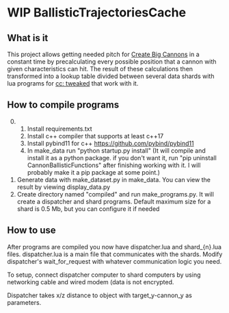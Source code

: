 # WIP BallisticTrajectoriesCache

## What is it
This project allows getting needed pitch for [Create Big Cannons](https://www.curseforge.com/minecraft/mc-mods/create-big-cannons) in a constant time by precalculating every possible position that a cannon with given characteristics can hit. The result of these calculations then transformed into a lookup table divided between several data shards with lua programs for [cc: tweaked](https://www.curseforge.com/minecraft/mc-mods/cc-tweaked) that work with it.

## How to compile programs
0. 1. Install requirements.txt
   2. Install c++ compiler that supports at least c++17
   3. Install pybind11 for c++ https://github.com/pybind/pybind11
   4. In make_data run "python startup.py install" (It will compile and install it as a python package. if you don't want it, run "pip uninstall CannonBallisticFunctions" after finishing working with it. I will probably make it a pip package at some point.)
1. Generate data with make_dataset.py in make_data. You can view the result by viewing display_data.py
2. Create directory named "compiled" and run make_programs.py. It will create a dispatcher and shard programs. Default maximum size for a shard is 0.5 Mb, but you can configure it if needed
## How to use
After programs are compiled you now have dispatcher.lua and shard_{n}.lua files. dispatcher.lua is a main file that communicates with the shards. Modify dispatcher's wait_for_request with whatever communication logic you need.

To setup, connect dispatcher computer to shard computers by using networking cable and wired modem (data is not encrypted.

Dispatcher takes x/z distance to object with target_y-cannon_y as parameters. 